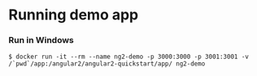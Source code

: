 # Running demo app #


### Run in Windows ###

```
$ docker run -it --rm --name ng2-demo -p 3000:3000 -p 3001:3001 -v /`pwd`/app:/angular2/angular2-quickstart/app/ ng2-demo
```
